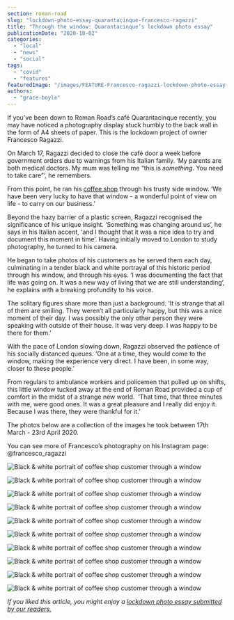 ```yaml
---
section: roman-road
slug: "lockdown-photo-essay-quarantacinque-francesco-ragazzi"
title: "Through the window: Quarantacinque’s lockdown photo essay"
publicationDate: "2020-10-02"
categories: 
  - "local"
  - "news"
  - "social"
tags: 
  - "covid"
  - "features"
featuredImage: "/images/FEATURE-Francesco-ragazzi-lockdown-photo-essay-8.jpg"
authors: 
  - "grace-boyle"
---
```


If you’ve been down to Roman Road’s café Quarantacinque recently, you may have noticed a photography display stuck humbly to the back wall in the form of A4 sheets of paper. This is the lockdown project of owner Francesco Ragazzi. 

On March 17, Ragazzi decided to close the café door a week before government orders due to warnings from his Italian family. ‘My parents are both medical doctors. My mum was telling me “this is _something_. You need to take care”’, he remembers. 

From this point, he ran his [coffee shop](https://romanroadlondon.com/best-coffee-places/) through his trusty side window. ‘We have been very lucky to have that window - a wonderful point of view on life - to carry on our business.’ 

Beyond the hazy barrier of a plastic screen, Ragazzi recognised the significance of his unique insight. ‘Something was changing around us’, he says in his Italian accent, ‘and I thought that it was a nice idea to try and document this moment in time’. Having initially moved to London to study photography, he turned to his camera. 

He began to take photos of his customers as he served them each day, culminating in a tender black and white portrayal of this historic period through his window, and through his eyes. ‘I was documenting the fact that life was going on. It was a new way of living that we are still understanding’, he explains with a breaking profundity to his voice. 

The solitary figures share more than just a background. ‘It is strange that all of them are smiling. They weren’t all particularly happy, but this was a nice moment of their day. I was possibly the only other person they were speaking with outside of their house. It was very deep. I was happy to be there for them.’ 

With the pace of London slowing down, Ragazzi observed the patience of his socially distanced queues. ‘One at a time, they would come to the window, making the experience very direct. I have been, in some way, closer to these people.’ 

From regulars to ambulance workers and policemen that pulled up on shifts, this little window tucked away at the end of Roman Road provided a cup of comfort in the midst of a strange new world.  ‘That time, that three minutes with me, were good ones. It was a great pleasure and I really did enjoy it. Because I was there, they were thankful for it.’ 

The photos below are a collection of the images he took between 17th March - 23rd April 2020.

You can see more of Francesco’s photography on his Instagram page: @francesco\_ragazzi

![Black & white portrait of coffee shop customer through a window](/images/Francesco-ragazzi-lockdown-photo-essay-1.jpg)

![Black & white portrait of coffee shop customer through a window](/images/Francesco-ragazzi-lockdown-photo-essay-2.jpg)

![Black & white portrait of coffee shop customer through a window](/images/Francesco-ragazzi-lockdown-photo-essay-3.jpg)

![Black & white portrait of coffee shop customer through a window](/images/Francesco-ragazzi-lockdown-photo-essay-4.jpg)

![Black & white portrait of coffee shop customer through a window](/images/Francesco-ragazzi-lockdown-photo-essay-5.jpg)

![Black & white portrait of coffee shop customer through a window](/images/Francesco-ragazzi-lockdown-photo-essay-6.jpg)

![Black & white portrait of coffee shop customer through a window](/images/Francesco-ragazzi-lockdown-photo-essay-7.jpg)

![Black & white portrait of coffee shop customer through a window](/images/Francesco-ragazzi-lockdown-photo-essay-8.jpg)

![Black & white portrait of coffee shop customer through a window](/images/Francesco-ragazzi-lockdown-photo-essay-9.jpg)

![Black & white portrait of coffee shop customer through a window](/images/Francesco-ragazzi-lockdown-photo-essay-10.jpg)

_If you liked this article, you might enjoy a [lockdown photo essay submitted by our readers.](https://romanroadlondon.com/publics-photos-life-lockdown/)_
